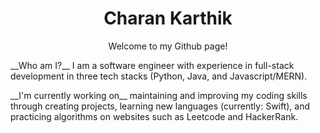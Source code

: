 <h1 align="center"> Charan Karthik </h1>
<p align="center"> Welcome to my Github page! </p>

<p> __Who am I?__ I am a software engineer with experience in full-stack development in three tech stacks (Python, Java, and Javascript/MERN).</p>
<p> __I'm currently working on__ maintaining and improving my coding skills through creating projects, learning new languages (currently: Swift), and practicing algorithms on websites such as Leetcode and HackerRank.</p>

<!--
### Hi there 👋


**Charan-Karthik/Charan-Karthik** is a ✨ _special_ ✨ repository because its `README.md` (this file) appears on your GitHub profile.

Here are some ideas to get you started:

- 🔭 I’m currently working on ...
- 🌱 I’m currently learning ...
- 👯 I’m looking to collaborate on ...
- 🤔 I’m looking for help with ...
- 💬 Ask me about ...
- 📫 How to reach me: ...
- 😄 Pronouns: ...
- ⚡ Fun fact: ...
-->
